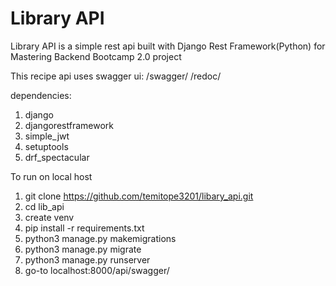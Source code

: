 # Library API
Library API  is a simple rest api built with Django Rest Framework(Python) for Mastering Backend Bootcamp 2.0 project

This recipe api uses swagger ui:
/swagger/
/redoc/

dependencies:
1. django
2. djangorestframework
3. simple_jwt
4. setuptools
5. drf_spectacular

To run on local host

1. git clone https://github.com/temitope3201/libary_api.git
2. cd lib_api
3. create venv
4. pip install -r requirements.txt
5. python3 manage.py makemigrations
6. python3 manage.py migrate
7. python3 manage.py runserver
8. go-to localhost:8000/api/swagger/
